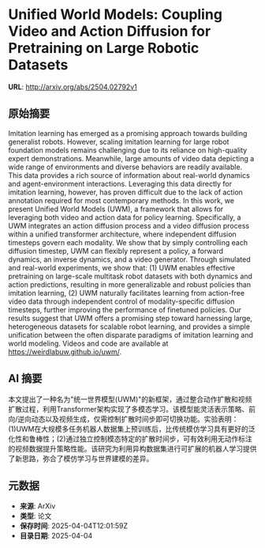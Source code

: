 # Unified World Models: Coupling Video and Action Diffusion for Pretraining on Large Robotic Datasets

**URL**: http://arxiv.org/abs/2504.02792v1

## 原始摘要

Imitation learning has emerged as a promising approach towards building
generalist robots. However, scaling imitation learning for large robot
foundation models remains challenging due to its reliance on high-quality
expert demonstrations. Meanwhile, large amounts of video data depicting a wide
range of environments and diverse behaviors are readily available. This data
provides a rich source of information about real-world dynamics and
agent-environment interactions. Leveraging this data directly for imitation
learning, however, has proven difficult due to the lack of action annotation
required for most contemporary methods. In this work, we present Unified World
Models (UWM), a framework that allows for leveraging both video and action data
for policy learning. Specifically, a UWM integrates an action diffusion process
and a video diffusion process within a unified transformer architecture, where
independent diffusion timesteps govern each modality. We show that by simply
controlling each diffusion timestep, UWM can flexibly represent a policy, a
forward dynamics, an inverse dynamics, and a video generator. Through simulated
and real-world experiments, we show that: (1) UWM enables effective pretraining
on large-scale multitask robot datasets with both dynamics and action
predictions, resulting in more generalizable and robust policies than imitation
learning, (2) UWM naturally facilitates learning from action-free video data
through independent control of modality-specific diffusion timesteps, further
improving the performance of finetuned policies. Our results suggest that UWM
offers a promising step toward harnessing large, heterogeneous datasets for
scalable robot learning, and provides a simple unification between the often
disparate paradigms of imitation learning and world modeling. Videos and code
are available at https://weirdlabuw.github.io/uwm/.


## AI 摘要

本文提出了一种名为"统一世界模型(UWM)"的新框架，通过整合动作扩散和视频扩散过程，利用Transformer架构实现了多模态学习。该模型能灵活表示策略、前向/逆向动态以及视频生成，仅需控制扩散时间步即可切换功能。实验表明：(1)UWM在大规模多任务机器人数据集上预训练后，比传统模仿学习具有更好的泛化性和鲁棒性；(2)通过独立控制模态特定的扩散时间步，可有效利用无动作标注的视频数据提升策略性能。该研究为利用异构数据集进行可扩展的机器人学习提供了新思路，弥合了模仿学习与世界建模的差异。

## 元数据

- **来源**: ArXiv
- **类型**: 论文
- **保存时间**: 2025-04-04T12:01:59Z
- **目录日期**: 2025-04-04
